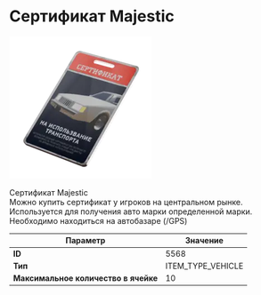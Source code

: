 # Сертификат Majestic

![Item Image](../img/5568.webp?raw=true)

Сертификат Majestic<br>Можно купить сертификат у игроков на центральном рынке.<br>Используется для получения авто марки определенной марки.<br>Необходимо находиться на автобазаре (/GPS)


| Параметр | Значение |
|----------|----------|
| **ID** | 5568 |
| **Тип** | ITEM_TYPE_VEHICLE |
| **Максимальное количество в ячейке** | 10 |

